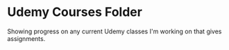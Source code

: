 # Udemy Courses Folder

Showing progress on any current Udemy classes I'm working on that gives assignments.

